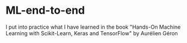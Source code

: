 # ML-end-to-end
I put into practice what I have learned in the book "Hands-On Machine Learning with Scikit-Learn, Keras and TensorFlow" by Aurélien Géron
